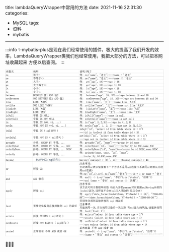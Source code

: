 title: lambdaQueryWrapper中常用的方法
date: 2021-11-16 22:31:30
categories: 
- MySQL
tags:
- 资料
- mybatis

---

:::info
✨mybatis-plus是现在我们经常使用的插件，极大的提高了我们开发的效率，LambdaQueryWrapper类我们也经常使用，我把大部分的方法，可以把本网址收藏起来 方便以后查阅。
:::
<br>

![image.png](/assets/2021-11/lm.png)

🚀🚀🚀
<br>